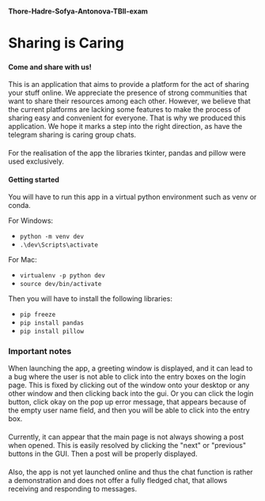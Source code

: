 #### Thore-Hadre-Sofya-Antonova-TBII-exam

# Sharing is Caring
###
#### Come and share with us!
This is an application that aims to provide a platform
for the act of sharing your stuff online. We appreciate
the presence of strong communities that want to share their
resources among each other. However, we believe that the current
platforms are lacking some features to make the process of sharing easy
and convenient for everyone.
That is why we produced this application. We hope it marks a step into
the right direction, as have the telegram sharing is caring
group chats.
####
For the realisation of the app the libraries tkinter, pandas and pillow were used
exclusively.

#### Getting started
You will have to run this app in a virtual python environment such as venv
or conda.

For Windows:
* ``python -m venv dev``
* ``.\dev\Scripts\activate``

For Mac:
* ``virtualenv -p python dev``
* ``source dev/bin/activate``

Then you will have to install the following libraries:
* ``pip freeze``
* ``pip install pandas``
* ``pip install pillow``


### Important notes 

When launching the app, a greeting window is displayed, and it can lead to a bug
where the user is not able to click into the entry boxes on the login page.
This is fixed by clicking out of the window onto your desktop or any other window
and then clicking back into the gui. Or you can click the login button, click okay
on the pop up error message, that appears because of the empty user name field,
and then you will be able to click into the entry box.
####
Currently, it can appear that the main page is not always showing a post when opened.
This is easily resolved by clicking the "next" or "previous" buttons in the GUI. 
Then a post will be properly displayed.
####
Also, the app is not yet launched online and thus the chat function is rather a
demonstration and does not offer a fully fledged chat, that allows receiving and
responding to messages.